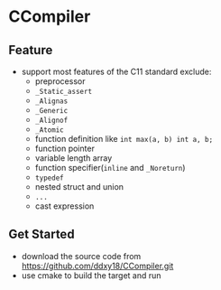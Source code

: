 # CCompiler
## Feature
- support most features of the C11 standard exclude:
    - preprocessor
    - `_Static_assert `
    - `_Alignas`
    - `_Generic`
    - `_Alignof`
    - `_Atomic`
    - function definition like 
      `int max(a, b) int a, b;`
    - function pointer
    - variable length array
    - function specifier(`inline` and `_Noreturn`)
    - `typedef`
    - nested struct and union
    - `...`
    - cast expression
    
## Get Started
- download the source code from https://github.com/ddxy18/CCompiler.git
- use cmake to build the target and run
